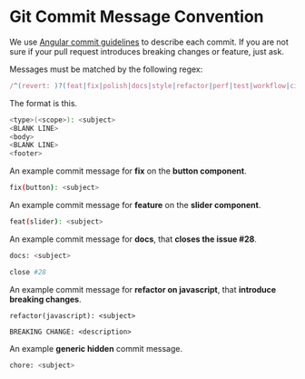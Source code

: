 
# Git Commit Message Convention

We use [Angular commit guidelines](https://github.com/angular/angular/blob/22b96b9/CONTRIBUTING.md#-commit-message-guidelines) to describe each commit. If you are not sure if your pull request introduces breaking changes or feature, just ask.

Messages must be matched by the following regex:

``` js
/^(revert: )?(feat|fix|polish|docs|style|refactor|perf|test|workflow|ci|chore|types)(\(.+\))?: .{1,50}/
```

The format is this.

```sh
<type>(<scope>): <subject>
<BLANK LINE>
<body>
<BLANK LINE>
<footer>
```

An example commit message for **fix** on the **button component**.

```sh
fix(button): <subject>
```

An example commit message for **feature** on the **slider component**.

```sh
feat(slider): <subject>
```

An example commit message for **docs**, that **closes the issue #28**.

```sh
docs: <subject>

close #28
```

An example commit message for **refactor on javascript**, that **introduce breaking changes**.

```
refactor(javascript): <subject>

BREAKING CHANGE: <description>
```

An example **generic hidden** commit message.

```sh
chore: <subject>
```
